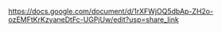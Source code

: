 https://docs.google.com/document/d/1rXFWjOQ5dbAp-ZH2o-ozEMFtKrKzyaneDtFc-UGPjUw/edit?usp=share_link
